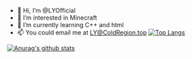 - 👋 Hi, I’m @LYOfficial
- 👀 I’m interested in Minecraft
- 🌱 I’m currently learning C++ and html
- 📫 You could email me at LY@ColdRegion.top
[![Top Langs](https://github-readme-stats.vercel.app/api/top-langs/?username=LYOfficial&layout=compact)](https://github.com/LYOfficial/github-readme-stats)

[![Anurag's github stats](https://github-readme-stats.vercel.app/api?username=LYOfficial)](https://github.com/LYOfficial/github-readme-stats)
<!---
LYOfficial/LYOfficial is a ✨ special ✨ repository because its `README.md` (this file) appears on your GitHub profile.
You can click the Preview link to take a look at your changes.
--->
